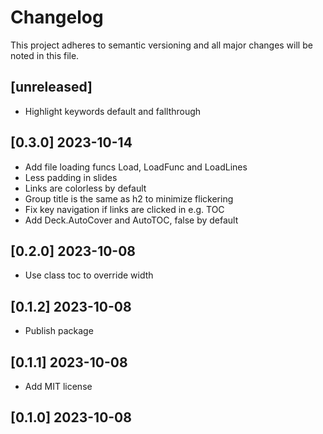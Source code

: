 # Changelog

This project adheres to semantic versioning and all major changes will
be noted in this file.

## [unreleased]

- Highlight keywords default and fallthrough

## [0.3.0] 2023-10-14

- Add file loading funcs Load, LoadFunc and LoadLines
- Less padding in slides
- Links are colorless by default
- Group title is the same as h2 to minimize flickering
- Fix key navigation if links are clicked in e.g. TOC
- Add Deck.AutoCover and AutoTOC, false by default

## [0.2.0] 2023-10-08

- Use class toc to override width

## [0.1.2] 2023-10-08

- Publish package

## [0.1.1] 2023-10-08

- Add MIT license

## [0.1.0] 2023-10-08


